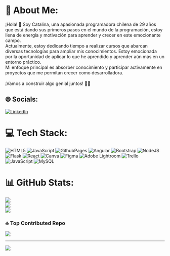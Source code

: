 # 💫 About Me:
¡Hola! 👋 Soy Catalina, una apasionada programadora chilena de 29 años que está dando sus primeros pasos en el mundo de la programación,  estoy llena de energía y motivación para aprender y crecer en este emocionante campo.<br>Actualmente, estoy dedicando tiempo a realizar cursos que abarcan diversas tecnologías para ampliar mis conocimientos. Estoy emocionada por la oportunidad de aplicar lo que he aprendido y aprender aún más en un entorno práctico.<br>Mi enfoque principal es absorber conocimiento y participar activamente en proyectos que me permitan crecer como desarrolladora. <br><br>¡Vamos a construir algo genial juntos! 🚀✨


## 🌐 Socials:
[![LinkedIn](https://img.shields.io/badge/LinkedIn-%230077B5.svg?logo=linkedin&logoColor=white)](https://linkedin.com/in/https://www.linkedin.com/in/catalinasehrt) 

# 💻 Tech Stack:
![HTML5](https://img.shields.io/badge/html5-%23E34F26.svg?style=flat&logo=html5&logoColor=white) ![JavaScript](https://img.shields.io/badge/javascript-%23323330.svg?style=flat&logo=javascript&logoColor=%23F7DF1E) ![GithubPages](https://img.shields.io/badge/github%20pages-121013?style=flat&logo=github&logoColor=white) ![Angular](https://img.shields.io/badge/angular-%23DD0031.svg?style=flat&logo=angular&logoColor=white) ![Bootstrap](https://img.shields.io/badge/bootstrap-%238511FA.svg?style=flat&logo=bootstrap&logoColor=white) ![NodeJS](https://img.shields.io/badge/node.js-6DA55F?style=flat&logo=node.js&logoColor=white) ![Flask](https://img.shields.io/badge/flask-%23000.svg?style=flat&logo=flask&logoColor=white) ![React](https://img.shields.io/badge/react-%2320232a.svg?style=flat&logo=react&logoColor=%2361DAFB) ![Canva](https://img.shields.io/badge/Canva-%2300C4CC.svg?style=flat&logo=Canva&logoColor=white) ![Figma](https://img.shields.io/badge/figma-%23F24E1E.svg?style=flat&logo=figma&logoColor=white) ![Adobe Lightroom](https://img.shields.io/badge/Adobe%20Lightroom-31A8FF.svg?style=flat&logo=Adobe%20Lightroom&logoColor=white) ![Trello](https://img.shields.io/badge/Trello-%23026AA7.svg?style=flat&logo=Trello&logoColor=white) ![JavaScript](https://img.shields.io/badge/javascript-%23323330.svg?style=flat&logo=javascript&logoColor=%23F7DF1E) ![MySQL](https://img.shields.io/badge/mysql-%2300000f.svg?style=flat&logo=mysql&logoColor=white)
# 📊 GitHub Stats:
![](https://github-readme-stats.vercel.app/api?username=catalinasehrt&theme=dark&hide_border=false&include_all_commits=true&count_private=false)<br/>
![](https://github-readme-streak-stats.herokuapp.com/?user=catalinasehrt&theme=dark&hide_border=false)<br/>
![](https://github-readme-stats.vercel.app/api/top-langs/?username=catalinasehrt&theme=dark&hide_border=false&include_all_commits=true&count_private=false&layout=compact)

### 🔝 Top Contributed Repo
![](https://github-contributor-stats.vercel.app/api?username=catalinasehrt&limit=5&theme=oldie&combine_all_yearly_contributions=true)

---
[![](https://visitcount.itsvg.in/api?id=catalinasehrt&icon=7&color=12)](https://visitcount.itsvg.in)

<!-- Proudly created with GPRM ( https://gprm.itsvg.in ) -->
